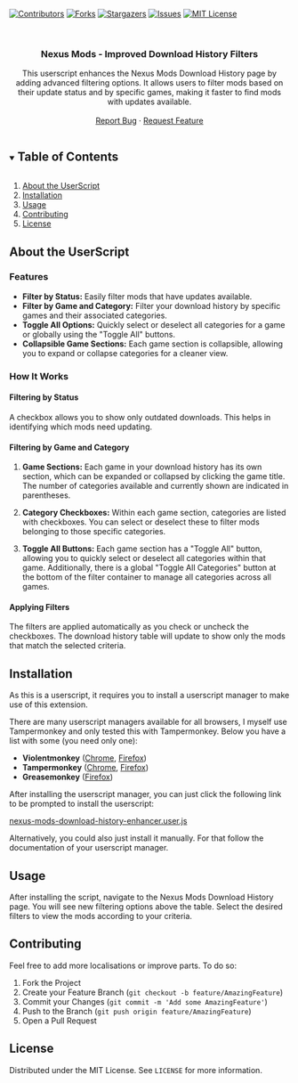 [![Contributors][contributors-shield]][contributors-url]
[![Forks][forks-shield]][forks-url]
[![Stargazers][stars-shield]][stars-url]
[![Issues][issues-shield]][issues-url]
[![MIT License][license-shield]][license-url]


<br />
<p align="center">

<h3 align="center">Nexus Mods - Improved Download History Filters</h3>

  <p align="center">
    This userscript enhances the Nexus Mods Download History page by adding advanced filtering options. It allows users to filter mods based on their update status and by specific games, making it faster to find mods with updates available.
    <br />
    <br />
    <a href="https://github.com/NetroScript/nexus-mods-download-history-enhancer/issues">Report Bug</a>
    ·
    <a href="https://github.com/NetroScript/nexus-mods-download-history-enhancer/issues">Request Feature</a>
  </p>
</p>

<!-- TABLE OF CONTENTS -->
<details open="open">
  <summary><h2 style="display: inline-block">Table of Contents</h2></summary>
  <ol>
    <li>
      <a href="#about-the-userscript">About the UserScript</a>
    </li>
    <li>
      <a href="#installation">Installation</a>
    </li>
    <li>
      <a href="#usage">Usage</a>
    </li>
    <li><a href="#contributing">Contributing</a></li>
    <li><a href="#license">License</a></li>
  </ol>
</details>

## About the UserScript


### Features

- **Filter by Status:** Easily filter mods that have updates available.
- **Filter by Game and Category:** Filter your download history by specific games and their associated categories.
- **Toggle All Options:** Quickly select or deselect all categories for a game or globally using the "Toggle All" buttons.
- **Collapsible Game Sections:** Each game section is collapsible, allowing you to expand or collapse categories for a cleaner view.


### How It Works

#### Filtering by Status

A checkbox allows you to show only outdated downloads. This helps in identifying which mods need updating.

#### Filtering by Game and Category

1. **Game Sections:** Each game in your download history has its own section, which can be expanded or collapsed by clicking the game title. The number of categories available and currently shown are indicated in parentheses.

2. **Category Checkboxes:** Within each game section, categories are listed with checkboxes. You can select or deselect these to filter mods belonging to those specific categories.

3. **Toggle All Buttons:** Each game section has a "Toggle All" button, allowing you to quickly select or deselect all categories within that game. Additionally, there is a global "Toggle All Categories" button at the bottom of the filter container to manage all categories across all games.

#### Applying Filters

The filters are applied automatically as you check or uncheck the checkboxes. The download history table will update to show only the mods that match the selected criteria.


## Installation

As this is a userscript, it requires you to install a userscript manager to make use of this extension.

There are many userscript managers available for all browsers, I myself use Tampermonkey and only tested this with Tampermonkey. Below you have a list with some (you need only one):

* **Violentmonkey** ([Chrome](https://chrome.google.com/webstore/detail/violentmonkey/jinjaccalgkegednnccohejagnlnfdag), [Firefox](https://addons.mozilla.org/en-US/firefox/addon/violentmonkey/))
* **Tampermonkey** ([Chrome](https://chrome.google.com/webstore/detail/tampermonkey/dhdgffkkebhmkfjojejmpbldmpobfkfo), [Firefox](https://addons.mozilla.org/en-US/firefox/addon/tampermonkey/))
* **Greasemonkey** ([Firefox](https://addons.mozilla.org/en-US/firefox/addon/greasemonkey/))

After installing the userscript manager, you can just click the following link to be prompted to install the userscript:

[nexus-mods-download-history-enhancer.user.js](https://github.com/NetroScript/nexus-mods-download-history-enhancer/raw/master/nexus-mods-download-history-enhancer.user.js)

Alternatively, you could also just install it manually. For that follow the documentation of your userscript manager.

## Usage
After installing the script, navigate to the Nexus Mods Download History page. You will see new filtering options above the table. Select the desired filters to view the mods according to your criteria.

## Contributing

Feel free to add more localisations or improve parts.
To do so:

1. Fork the Project
2. Create your Feature Branch (`git checkout -b feature/AmazingFeature`)
3. Commit your Changes (`git commit -m 'Add some AmazingFeature'`)
4. Push to the Branch (`git push origin feature/AmazingFeature`)
5. Open a Pull Request

## License

Distributed under the MIT License. See `LICENSE` for more information.

<!-- https://www.markdownguide.org/basic-syntax/#reference-style-links -->
[contributors-shield]: https://img.shields.io/github/contributors/NetroScript/nexus-mods-download-history-enhancer.svg?style=for-the-badge
[contributors-url]: https://github.com/NetroScript/nexus-mods-download-history-enhancer/graphs/contributors
[forks-shield]: https://img.shields.io/github/forks/NetroScript/nexus-mods-download-history-enhancer.svg?style=for-the-badge
[forks-url]: https://github.com/NetroScript/nexus-mods-download-history-enhancer/network/members
[stars-shield]: https://img.shields.io/github/stars/NetroScript/nexus-mods-download-history-enhancer.svg?style=for-the-badge
[stars-url]: https://github.com/NetroScript/nexus-mods-download-history-enhancer/stargazers
[issues-shield]: https://img.shields.io/github/issues/NetroScript/nexus-mods-download-history-enhancer.svg?style=for-the-badge
[issues-url]: https://github.com/NetroScript/nexus-mods-download-history-enhancer/issues
[license-shield]: https://img.shields.io/github/license/NetroScript/nexus-mods-download-history-enhancer.svg?style=for-the-badge
[license-url]: https://github.com/NetroScript/nexus-mods-download-history-enhancer/blob/master/LICENSE